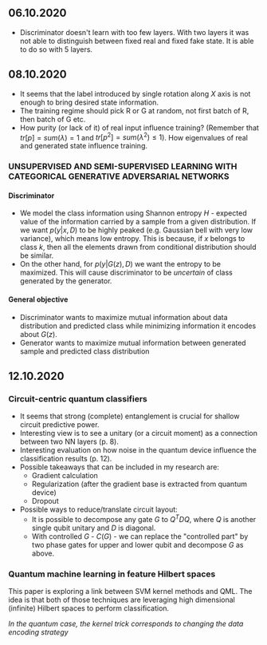 ## 06.10.2020

* Discriminator doesn't learn with too few layers. With two layers it was not able to distinguish between fixed real and fixed fake state. It is able to do so with 5 layers.


## 08.10.2020

* It seems that the label introduced by single rotation along $X$ axis is not enough to bring desired state information.
* The training regime should pick R or G at random, not first batch of R, then batch of G etc.
* How purity (or lack of it) of real input influence training? (Remember that $tr[p] = sum(\lambda) = 1$ and $tr[p^2] = sum(\lambda^2) \le 1$). How eigenvalues of real and generated state influence training.

### UNSUPERVISED AND SEMI-SUPERVISED LEARNING WITH CATEGORICAL GENERATIVE ADVERSARIAL NETWORKS

#### Discriminator

* We model the class information using Shannon entropy $H$ - expected value of the information carried by a sample from a given distribution. If we want $p(y|x,D)$ to be highly peaked (e.g. Gaussian bell with very low variance), which means low entropy. This is because, if $x$ belongs to class $k$, then all the elements drawn from conditional distribution should be similar.
* On the other hand, for $p(y| G(z), D)$ we want the entropy to be maximized. This will cause discriminator to be *uncertain* of class generated by the generator.

#### General objective

* Discriminator wants to maximize mutual information about data distribution and predicted class while minimizing information it encodes about $G(z)$.
* Generator wants to maximize mutual information between generated sample and predicted class distribution

## 12.10.2020

### Circuit-centric quantum classifiers

* It seems that strong (complete) entanglement is crucial for shallow circuit predictive power.
* Interesting view is to see a unitary (or a circuit moment) as a connection between two NN layers (p. 8).
* Interesting evaluation on how noise in the quantum device influence the classification results (p. 12).
* Possible takeaways that can be included in my research are:
    * Gradient calculation
    * Regularization (after the gradient base is extracted from quantum device)
    * Dropout
* Possible ways to reduce/translate circuit layout:
    * It is possible to decompose any gate $G$ to $Q^T D Q$, where $Q$ is another single qubit unitary and $D$ is diagonal.
    * With controlled $G$ - $C(G)$ - we can replace the "controlled part" by two phase gates for upper and lower qubit and decompose $G$ as above.

### Quantum machine learning in feature Hilbert spaces

This paper is exploring a link between SVM kernel methods and QML. The idea is that both of those techniques are leveraging high dimensional (infinite) Hilbert spaces to perform classification.

*In the quantum case, the kernel trick corresponds to changing the data encoding strategy*

